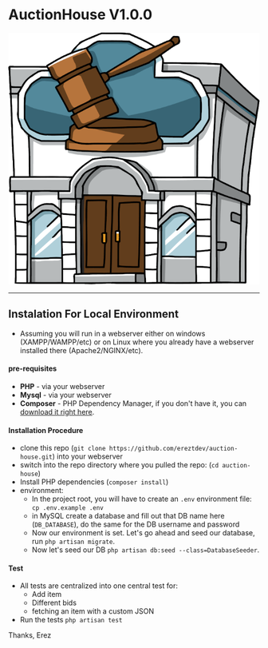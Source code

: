 # AuctionHouse V1.0.0
![](https://github.com/ereztdev/auction-house/blob/master/splash.png)

---

## Instalation For Local Environment
- Assuming you will run in a webserver either on windows (XAMPP/WAMPP/etc) or on Linux where you already have a 
webserver installed there (Apache2/NGINX/etc). 
#### pre-requisites
- **PHP** - via your webserver
- **Mysql** - via your webserver 
- **Composer** - PHP Dependency Manager, if you don't have it, you can [download it right here](https://getcomposer.org/download/).

#### Installation Procedure
- clone this repo (`git clone https://github.com/ereztdev/auction-house.git`) into your webserver
- switch into the repo directory where you pulled the repo: (`cd auction-house`)
- Install PHP dependencies (`composer install`)
- environment:
  - In the project root, you will have to create an `.env` environment file: `cp .env.example .env`
  - in MySQL create a database and fill out that DB name here (`DB_DATABASE`), do the same for the DB username and password
  - Now our environment is set. Let's go ahead and seed our database, run `php artisan migrate`.
  - Now let's seed our DB `php artisan db:seed --class=DatabaseSeeder`.
 
#### Test
- All tests are centralized into one central test for:
  - Add item
  - Different bids
  - fetching an item with a custom JSON
- Run the tests `php artisan test`

Thanks,
Erez
